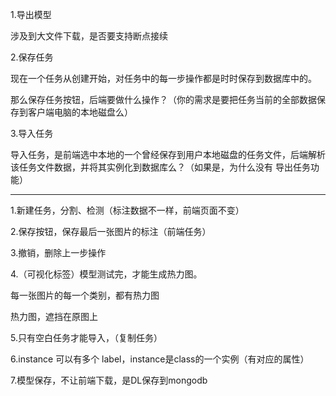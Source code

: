 1.导出模型

涉及到大文件下载，是否要支持断点接续



2.保存任务

现在一个任务从创建开始，对任务中的每一步操作都是时时保存到数据库中的。

那么保存任务按钮，后端要做什么操作？（你的需求是要把任务当前的全部数据保存到客户端电脑的本地磁盘么）



3.导入任务

导入任务，是前端选中本地的一个曾经保存到用户本地磁盘的任务文件，后端解析该任务文件数据，并将其实例化到数据库么？（如果是，为什么没有 导出任务功能）



---

1.新建任务，分割、检测（标注数据不一样，前端页面不变）



2.保存按钮，保存最后一张图片的标注（前端任务）



3.撤销，删除上一步操作



4.（可视化标签）模型测试完，才能生成热力图。

每一张图片的每一个类别，都有热力图

热力图，遮挡在原图上



5.只有空白任务才能导入，（复制任务）



6.instance 可以有多个 label，instance是class的一个实例（有对应的属性）



7.模型保存，不让前端下载，是DL保存到mongodb